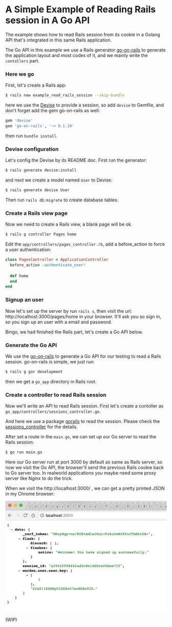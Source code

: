 # A Simple Example of Reading Rails session in A Go API

The example shows how to read Rails session from its cookie in a Golang API that's integrated in this same Rails application.

The Go API in this example we use a Rails generator [go-on-rails](https://github.com/goonr/go-on-rails) to generate the application layout and most codes of it, and we mainly write the `contollers` part.

### Here we go

First, let's create a Rails app:

```bash
$ rails new example_read_rails_session --skip-bundle
```

here we use the [Devise](https://github.com/plataformatec/devise/) to provide a session, so add `devise` to Gemfile, and don't forget add the gem go-on-rails as well:

```ruby
gem 'devise'
gem 'go-on-rails', '~> 0.1.10'
```

then run `bundle install`.

### Devise configuration

Let's config the Devise by its README doc. First run the generator:

```bash
$ rails generate devise:install
```

and next we create a model named `User` to Devise:

```bash
$ rails generate devise User
```

Then run `rails db:migrate` to create database tables.

### Create a Rails view page

Now we need to create a Rails view, a blank page will be ok.

```bash
$ rails g controller Pages home
```

Edit the `app/controllers/pages_controller.rb`, add a before_action to force a user authentication:

```ruby
class PagesController < ApplicationController
  before_action :authenticate_user!

  def home
  end
end
```

### Signup an user

Now let's set up the server by run `rails s`, then visit the url: http://localhost:3000/pages/home in your browser. It'll ask you so sign in, so you sign up an user with a email and password.

Bingo, we had finished the Rails part, let's create a Go API below.

### Generate the Go API

We use the [go-on-rails](https://github.com/goonr/go-on-rails) to generate a Go API for our testing to read a Rails session. go-on-rails is simple, we just run:

```bash
$ rails g gor development
```

then we get a `go_app` directory in Rails root.

### Create a controller to read Rails session

Now we'll write an API to read Rails session. First let's create a contoller as `go_app/controllers/sessions_controller.go`.

And here we use a package [gorails](https://github.com/goonr/gorails) to read the session. Please check the [sessions_controller](https://github.com/goonr/example_read_rails_session/blob/master/go_app/controllers/sessions_controller.go) for the details.

After set a route in the `main.go`, we can set up our Go server to read the Rails session:

```bash
$ go run main.go
```

Here our Go server run at port 3000 by default as same as Rails server, so now we visit the Go API, the browser'll send the previous Rails cookie back to Go server too. In realworld applications you maybe need some proxy server like Nginx to do the trick.

When we visit the http://localhost:3000/ , we can get a pretty printed JSON in my Chrome browser:

<img src="session_json.png" width=700>

(WIP)
